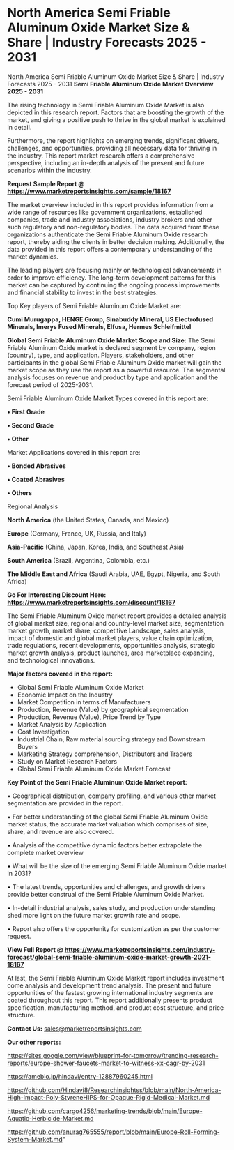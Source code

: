 # North America Semi Friable Aluminum Oxide Market Size & Share | Industry Forecasts 2025 - 2031
North America Semi Friable Aluminum Oxide Market Size & Share | Industry Forecasts 2025 - 2031
<Strong> Semi Friable Aluminum Oxide Market Overview 2025 - 2031</strong>

The rising technology in Semi Friable Aluminum Oxide Market is also depicted in this research report. Factors that are boosting the growth of the market, and giving a positive push to thrive in the global market is explained in detail.

Furthermore, the report highlights on emerging trends, significant drivers, challenges, and opportunities, providing all necessary data for thriving in the industry. This report market research offers a comprehensive perspective, including an in-depth analysis of the present and future scenarios within the industry.

<strong>Request Sample Report @ <a href=https://www.marketreportsinsights.com/sample/18167>https://www.marketreportsinsights.com/sample/18167</a></strong>

The market overview included in this report provides information from a wide range of resources like government organizations, established companies, trade and industry associations, industry brokers and other such regulatory and non-regulatory bodies. The data acquired from these organizations authenticate the Semi Friable Aluminum Oxide research report, thereby aiding the clients in better decision making. Additionally, the data provided in this report offers a contemporary understanding of the market dynamics.

The leading players are focusing mainly on technological advancements in order to improve efficiency. The long-term development patterns for this market can be captured by continuing the ongoing process improvements and financial stability to invest in the best strategies.

Top Key players of Semi Friable Aluminum Oxide Market are:

<strong>Cumi Murugappa, HENGE Group, Sinabuddy Mineral, US Electrofused Minerals, Imerys Fused Minerals, Elfusa, Hermes Schleifmittel</strong>

<strong><b>Global Semi Friable Aluminum Oxide Market Scope and Size:</b></strong>
The Semi Friable Aluminum Oxide market is declared segment by company, region (country), type, and application. Players, stakeholders, and other participants in the global Semi Friable Aluminum Oxide market will gain the market scope as they use the report as a powerful resource. The segmental analysis focuses on revenue and product by type and application and the forecast period of 2025-2031.

Semi Friable Aluminum Oxide Market Types covered in this report are:

<strong>• First Grade

• Second Grade

• Other</strong>

Market Applications covered in this report are:

<strong>• Bonded Abrasives

• Coated Abrasives

• Others</strong> 

Regional Analysis

<strong>North America</strong> (the United States, Canada, and Mexico)

<strong>Europe</strong> (Germany, France, UK, Russia, and Italy)

<strong>Asia-Pacific</strong> (China, Japan, Korea, India, and Southeast Asia)

<strong>South America</strong> (Brazil, Argentina, Colombia, etc.)

<strong>The Middle East and Africa</strong> (Saudi Arabia, UAE, Egypt, Nigeria, and South Africa)

<strong>Go For Interesting Discount Here: <a href=https://www.marketreportsinsights.com/discount/18167>https://www.marketreportsinsights.com/discount/18167</a></strong>

The Semi Friable Aluminum Oxide market report provides a detailed analysis of global market size, regional and country-level market size, segmentation market growth, market share, competitive Landscape, sales analysis, impact of domestic and global market players, value chain optimization, trade regulations, recent developments, opportunities analysis, strategic market growth analysis, product launches, area marketplace expanding, and technological innovations.

<strong><b>Major factors covered in the report:</b></strong>
<ul>
  <li>Global Semi Friable Aluminum Oxide Market </li>
  <li>Economic Impact on the Industry</li>
  <li>Market Competition in terms of Manufacturers</li>
  <li>Production, Revenue (Value) by geographical segmentation</li>
  <li>Production, Revenue (Value), Price Trend by Type</li>
  <li>Market Analysis by Application</li>
  <li>Cost Investigation</li>
  <li>Industrial Chain, Raw material sourcing strategy and Downstream Buyers</li>
  <li>Marketing Strategy comprehension, Distributors and Traders</li>
  <li>Study on Market Research Factors</li>
  <li>Global Semi Friable Aluminum Oxide Market Forecast</li>
</ul>

<strong><b>Key Point of the Semi Friable Aluminum Oxide Market report:</b></strong>

• Geographical distribution, company profiling, and various other market segmentation are provided in the report.

• For better understanding of the global Semi Friable Aluminum Oxide market status, the accurate market valuation which comprises of size, share, and revenue are also covered.

• Analysis of the competitive dynamic factors better extrapolate the complete market overview

• What will be the size of the emerging Semi Friable Aluminum Oxide market in 2031?

• The latest trends, opportunities and challenges, and growth drivers provide better construal of the Semi Friable Aluminum Oxide Market.

• In-detail industrial analysis, sales study, and production understanding shed more light on the future market growth rate and scope.

• Report also offers the opportunity for customization as per the customer request.

<strong><b>View Full Report @ <a href=https://www.marketreportsinsights.com/industry-forecast/global-semi-friable-aluminum-oxide-market-growth-2021-18167>https://www.marketreportsinsights.com/industry-forecast/global-semi-friable-aluminum-oxide-market-growth-2021-18167</a></b></strong>


At last, the Semi Friable Aluminum Oxide Market report includes investment come analysis and development trend analysis. The present and future opportunities of the fastest growing international industry segments are coated throughout this report. This report additionally presents product specification, manufacturing method, and product cost structure, and price structure.

<strong>Contact Us:</strong>
sales@marketreportsinsights.com

<strong>Our other reports:</strong>

<a href=https://sites.google.com/view/blueprint-for-tomorrow/trending-research-reports/europe-shower-faucets-market-to-witness-xx-cagr-by-2031>https://sites.google.com/view/blueprint-for-tomorrow/trending-research-reports/europe-shower-faucets-market-to-witness-xx-cagr-by-2031</a>

<a href=https://ameblo.jp/hindavi/entry-12887960245.html>https://ameblo.jp/hindavi/entry-12887960245.html</a>

<a href=https://github.com/Hindavi8/Researchinsightss/blob/main/North-America-High-Impact-Poly-StyreneHIPS-for-Opaque-Rigid-Medical-Market.md>https://github.com/Hindavi8/Researchinsightss/blob/main/North-America-High-Impact-Poly-StyreneHIPS-for-Opaque-Rigid-Medical-Market.md</a>

<a href=https://github.com/cargo4256/marketing-trends/blob/main/Europe-Aquatic-Herbicide-Market.md>https://github.com/cargo4256/marketing-trends/blob/main/Europe-Aquatic-Herbicide-Market.md</a>

<a href=https://github.com/anurag765555/report/blob/main/Europe-Roll-Forming-System-Market.md>https://github.com/anurag765555/report/blob/main/Europe-Roll-Forming-System-Market.md</a>"
